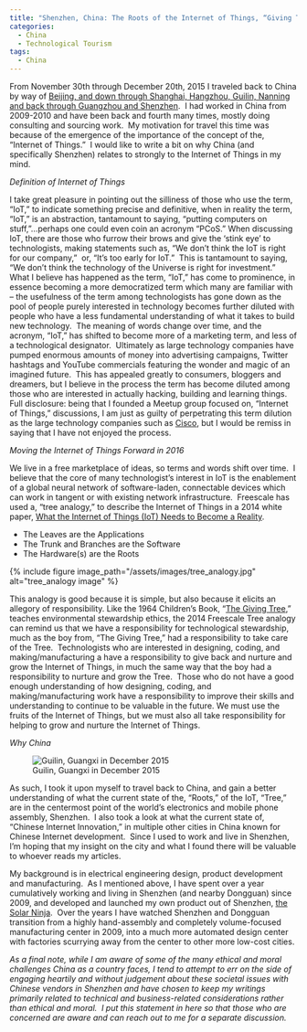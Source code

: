 ```yaml
---
title: "Shenzhen, China: The Roots of the Internet of Things, “Giving Tree”"
categories:
  - China
  - Technological Tourism
tags:
  - China
---
```

From November 30th through December 20th, 2015 I traveled back to China by way of <a href="https://www.google.com/maps/@31.0514063,107.9732597,5z/data=!3m1!4b1!4m2!6m1!1sz3toVQy-80So.kTdRBuBGmY7g">Beijing, and down through Shanghai, Hangzhou, Guilin, Nanning and back through Guangzhou and Shenzhen</a>. &nbsp;I had worked in China from 2009-2010 and have been back and fourth many times, mostly doing consulting and sourcing work. &nbsp;My motivation for travel this time was because of the emergence of the importance of the&nbsp;concept of the, “Internet of Things.” &nbsp;I would like to write a bit on why China (and specifically Shenzhen) relates to strongly to the Internet of Things in my mind.

*Definition of Internet of Things*

I take great pleasure in pointing out the silliness&nbsp;of those who use the term, “IoT,” to indicate something precise and definitive, when in reality the term, “IoT,” is an abstraction, tantamount to saying, “putting computers on stuff,”…perhaps one could even coin an acronym “PCoS.”
When discussing IoT, there are those who furrow their brows and give the ‘stink eye’ to technologists, making statements such as, “We don’t think the IoT is right for our company,”&nbsp; or, “It’s too early for IoT.”&nbsp; This is tantamount to saying, “We don’t think the technology of the Universe is right for investment.”
What I believe has happened as the term, “IoT,” has come to prominence, in essence becoming a more democratized term which many are familiar with – the usefulness of the term among technologists has gone down as the pool of people purely interested in technology becomes further diluted with people who have a less fundamental understanding of what it takes to build new technology.&nbsp; The meaning of words change over time, and the acronym, “IoT,” has shifted to become more of a marketing term, and less of a technological designator.&nbsp; Ultimately as large technology companies have pumped enormous amounts of money into advertising campaigns, Twitter hashtags and YouTube commercials featuring the wonder and magic of an imagined future.&nbsp; This has appealed greatly to consumers, bloggers and dreamers, but I believe in the process the term has become diluted among those who are interested in actually hacking, building and learning things.
Full disclosure: being that I founded a Meetup group focused on, “Internet of Things,” discussions, I am just as guilty of perpetrating this term dilution as the large technology companies such as <a href="https://www.youtube.com/watch?v=5Jxo7AGZmMw">Cisco</a>, but I would be remiss in saying that I have not enjoyed the process.

*Moving the Internet of Things Forward in 2016*

We live in a free marketplace of ideas, so terms and words shift over time.&nbsp; I believe that the core of many technologist’s interest in IoT is the enablement of a global neural network of software-laden, connectable devices which can work in tangent or with existing network infrastructure.&nbsp; Freescale has used a, “tree analogy,” to describe the Internet of Things in a 2014 white paper, <a href="http://www.nxp.com/files/32bit/doc/white_paper/INTOTHNGSWP.pdf">What the Internet of Things (IoT) Needs to Become a Reality</a>.

- The Leaves are the Applications
- The Trunk and Branches are the Software
- The Hardware(s) are&nbsp;the Roots

{% include figure image_path="/assets/images/tree_analogy.jpg" alt="tree_analogy image"  %}

This analogy is good because it is simple, but also because it elicits an allegory of responsibility. Like the 1964 Children’s Book, “<a href="https://en.wikipedia.org/wiki/The_Giving_Tree">The Giving Tree</a>,” teaches environmental stewardship ethics, the 2014 Freescale Tree analogy can remind us that we have a responsibility for technological stewardship, much as the boy from, “The Giving Tree,” had a responsibility to take care of the Tree.&nbsp; Technologists who are interested in designing, coding, and making/manufacturing a have a responsibility to give back and nurture and grow the Internet of Things, in much the same way that the boy had a responsibility to nurture and grow the Tree.&nbsp; Those who do not have a good enough understanding of how designing, coding, and making/manufacturing work have a responsibility to improve their skills and understanding to continue to be valuable in the future. We must use the fruits of the Internet of Things, but we must also all take responsibility for helping to grow and nurture the Internet of Things.

*Why China*

<figure class="initial_size">
  <img src="{{ "/assets/images/guilin.jpg" | relative_url }}" alt="Guilin, Guangxi in December 2015" >
  <figcaption>Guilin, Guangxi in December 2015</figcaption>
</figure>

As such, I took it upon myself to travel back to China, and gain a better understanding of what the current state of the, “Roots,” of the IoT, “Tree,” are in the centermost point of the world’s electronics and mobile phone assembly, Shenzhen.&nbsp; I also took a look at what the current state of, “Chinese Internet Innovation,” in multiple other cities in China known for Chinese Internet development.&nbsp; Since I used to work and live in Shenzhen, I’m hoping that my insight on the city and what I found there will be valuable to whoever reads my articles.

My background is in electrical engineering design, product development and manufacturing. &nbsp;As I mentioned above, I have spent over a year cumulatively working and living in Shenzhen (and nearby Dongguan) since 2009, and developed and launched my own product out of Shenzhen, <a href="http://www.thesolar.ninja/">the Solar Ninja</a>.&nbsp; Over the years I have watched Shenzhen and Dongguan transition from a highly hand-assembly and completely volume-focused manufacturing center in 2009, into a much more automated design center with factories scurrying away from the center to other more low-cost cities.

_As a final note, while I am aware of some of the many ethical and moral challenges China as a country faces, I tend to attempt to err on the side of engaging heartily and without judgement about these societal issues with Chinese vendors in Shenzhen and have chosen to keep my writings primarily related to technical and business-related considerations rather than ethical and moral.&nbsp; I put this statement in here so that those who are concerned are aware and can reach out to me for a separate discussion._
